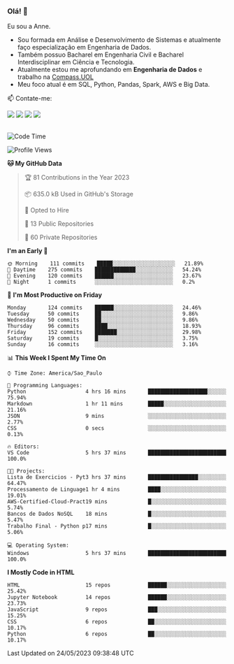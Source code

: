 ### Olá! 👋
Eu sou a Anne. 
- Sou formada em Análise e Desenvolvimento de Sistemas e atualmente faço especialização em Engenharia de Dados.
- Também possuo Bacharel em Engenharia Civil e Bacharel Interdisciplinar em Ciência e Tecnologia.
- Atualmente estou me aprofundando em **Engenharia de Dados** e trabalho na [Compass.UOL](https://compass.uol/pt/home/) 
- Meu foco atual é em SQL, Python, Pandas, Spark, AWS e Big Data.

📫 Contate-me: 

<div>
<a href="https://www.instagram.com/annekarolinefc/" target="_blank"><img src="https://img.shields.io/badge/-Instagram-%23E4405F?style=for-the-badge&logo=instagram&logoColor=white" target="_blank"></a> 
<a href = "mailto:annekarolinefc@gmail.com"><img src="https://img.shields.io/badge/-Gmail-%23333?style=for-the-badge&logo=gmail&logoColor=white" target="_blank"></a>
<a href="https://www.linkedin.com/in/devannekarolinefc/" target="_blank"><img src="https://img.shields.io/badge/-LinkedIn-%230077B5?style=for-the-badge&logo=linkedin&logoColor=white" target="_blank"></a> 
<a href="https://api.whatsapp.com/send?phone=5533991375118&text=Ol%C3%A1%20Anne!%20" target="_blank"><img src="https://img.shields.io/badge/WhatsApp-25D366?style=for-the-badge&logo=whatsapp&logoColor=white" target="_blank"></a>
</div>

  
<!--
  <img align="center" alt="Anne-An" height="30" width="40" src="https://github.com/devicons/devicon/blob/master/icons/angularjs/angularjs-original.svg">
-->

</br>

<!--START_SECTION:waka-->
![Code Time](http://img.shields.io/badge/Code%20Time-180%20hrs%2011%20mins-blue)

![Profile Views](http://img.shields.io/badge/Profile%20Views-0-blue)

**🐱 My GitHub Data** 

> 🏆 81 Contributions in the Year 2023
 > 
> 📦 635.0 kB Used in GitHub's Storage 
 > 
> 💼 Opted to Hire
 > 
> 📜 13 Public Repositories 
 > 
> 🔑 60 Private Repositories  
 > 
**I'm an Early 🐤** 

```text
🌞 Morning    111 commits    █████░░░░░░░░░░░░░░░░░░░░   21.89% 
🌇 Daytime    275 commits    █████████████░░░░░░░░░░░░   54.24% 
🌃 Evening    120 commits    ██████░░░░░░░░░░░░░░░░░░░   23.67% 
🌙 Night      1 commits      ░░░░░░░░░░░░░░░░░░░░░░░░░   0.2%

```
📅 **I'm Most Productive on Friday** 

```text
Monday       124 commits    ██████░░░░░░░░░░░░░░░░░░░   24.46% 
Tuesday      50 commits     ██░░░░░░░░░░░░░░░░░░░░░░░   9.86% 
Wednesday    50 commits     ██░░░░░░░░░░░░░░░░░░░░░░░   9.86% 
Thursday     96 commits     ████░░░░░░░░░░░░░░░░░░░░░   18.93% 
Friday       152 commits    ███████░░░░░░░░░░░░░░░░░░   29.98% 
Saturday     19 commits     █░░░░░░░░░░░░░░░░░░░░░░░░   3.75% 
Sunday       16 commits     ░░░░░░░░░░░░░░░░░░░░░░░░░   3.16%

```


📊 **This Week I Spent My Time On** 

```text
⌚︎ Time Zone: America/Sao_Paulo

💬 Programming Languages: 
Python                   4 hrs 16 mins       ███████████████████░░░░░░   75.94% 
Markdown                 1 hr 11 mins        █████░░░░░░░░░░░░░░░░░░░░   21.16% 
JSON                     9 mins              ░░░░░░░░░░░░░░░░░░░░░░░░░   2.77% 
CSS                      0 secs              ░░░░░░░░░░░░░░░░░░░░░░░░░   0.13%

🔥 Editors: 
VS Code                  5 hrs 37 mins       █████████████████████████   100.0%

🐱‍💻 Projects: 
Lista de Exercicios - Pyt3 hrs 37 mins       ████████████████░░░░░░░░░   64.47% 
Processamento de Linguage1 hr 4 mins         ████░░░░░░░░░░░░░░░░░░░░░   19.01% 
AWS-Certified-Cloud-Pract19 mins             █░░░░░░░░░░░░░░░░░░░░░░░░   5.74% 
Bancos de Dados NoSQL    18 mins             █░░░░░░░░░░░░░░░░░░░░░░░░   5.47% 
Trabalho Final - Python p17 mins             █░░░░░░░░░░░░░░░░░░░░░░░░   5.06%

💻 Operating System: 
Windows                  5 hrs 37 mins       █████████████████████████   100.0%

```

**I Mostly Code in HTML** 

```text
HTML                     15 repos            ██████░░░░░░░░░░░░░░░░░░░   25.42% 
Jupyter Notebook         14 repos            ██████░░░░░░░░░░░░░░░░░░░   23.73% 
JavaScript               9 repos             ███░░░░░░░░░░░░░░░░░░░░░░   15.25% 
CSS                      6 repos             ██░░░░░░░░░░░░░░░░░░░░░░░   10.17% 
Python                   6 repos             ██░░░░░░░░░░░░░░░░░░░░░░░   10.17%

```



 Last Updated on 24/05/2023 09:38:48 UTC
<!--END_SECTION:waka-->
  
